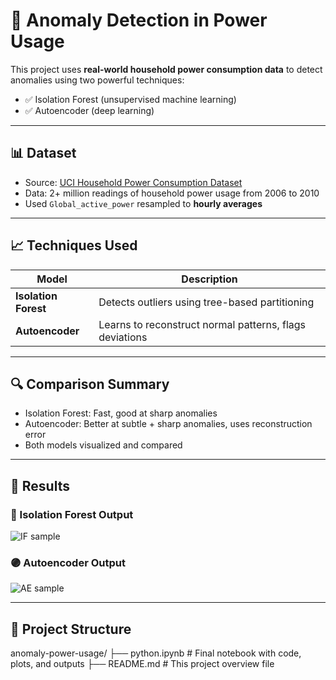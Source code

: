 
# 🔌 Anomaly Detection in Power Usage

This project uses **real-world household power consumption data** to detect anomalies using two powerful techniques:

- ✅ Isolation Forest (unsupervised machine learning)
- ✅ Autoencoder (deep learning)

---

## 📊 Dataset

- Source: [UCI Household Power Consumption Dataset](https://archive.ics.uci.edu/ml/datasets/individual+household+electric+power+consumption)
- Data: 2+ million readings of household power usage from 2006 to 2010
- Used `Global_active_power` resampled to **hourly averages**

---

## 📈 Techniques Used

| Model             | Description                                 |
|------------------|---------------------------------------------|
| **Isolation Forest** | Detects outliers using tree-based partitioning |
| **Autoencoder**       | Learns to reconstruct normal patterns, flags deviations |

---

## 🔍 Comparison Summary

- Isolation Forest: Fast, good at sharp anomalies
- Autoencoder: Better at subtle + sharp anomalies, uses reconstruction error
- Both models visualized and compared

---

## 🧪 Results

### 🔴 Isolation Forest Output
![IF sample](docs/if_plot.png)

### 🟣 Autoencoder Output
![AE sample](docs/ae_plot.png)

---

## 📁 Project Structure
anomaly-power-usage/
├── python.ipynb # Final notebook with code, plots, and outputs
├── README.md # This project overview file
